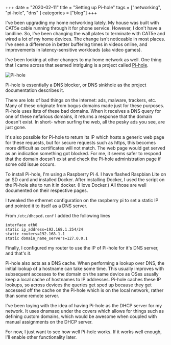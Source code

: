 +++ 
date = "2020-02-11"
title = "Setting up Pi-hole"
tags = ["networking", "pi-hole", "dns" ]
categories = ["blog"]
+++

I've been upgrading my home networking lately.  My house was built with CAT5e cable running through it for phone service.  However, I don't have a landline.  So, I've been changing the wall plates to terminate with CAT5e and wired a lot of my home devices.  The change isn't noticeable in most places.  I've seen a difference in better buffering times in videos online, and improvements in latency-sensitive workloads (aka video games).

I've been looking at other changes to my home network as well.  One thing that I came across that seemed intriguing is a project called [Pi-hole](https://pi-hole.net/).

![Pi-hole](/images/pihole.jpg)

Pi-hole is essentially a DNS blocker, or DNS sinkhole as the project documentation describes it.

There are lots of bad things on the internet: ads, malware, trackers, etc.  Many of these originate from bogus domains made just for these purposes.  Pi-hole uses lists of these bad domains. When it receives a DNS query for one of these nefarious domains, it returns a response that the domain doesn't exist.  In short- when surfing the web, all the pesky ads you see, are just gone. 

It's also possible for Pi-hole to return its IP which hosts a generic web page for these requests, but for secure requests such as https, this becomes more difficult as certificates will not match.  The web page would get served as an indication something got blocked.  For me, it seems safer to respond that the domain doesn't exist and check the Pi-hole administration page if some odd issue occurs.

To install Pi-hole, I'm using a Raspberry Pi 4.  I have flashed Raspbian Lite on an SD card and installed Docker.  After installing Docker, I used the script on the Pi-hole site to run it in docker.  (I love Docker.)  All those are well documented on their respective pages.

I tweaked the ethernet configuration on the raspberry pi to set a static IP and pointed it to itself as a DNS server.

From ```/etc/dhcpcd.conf``` I added the following lines
```
interface eth0
static ip_address=192.168.1.254/24
static routers=192.168.1.1
static domain_name_servers=127.0.0.1
```

Finally, I configured my router to use the IP of Pi-hole for it's DNS server, and that's it.

Pi-hole also acts as a DNS cache.  When performing a lookup over DNS, the initial lookup of a hostname can take some time.  This usually improves with subsequent accesses to the domain on the same device as OSes usually keep a local cache of hostnames to IP addresses.  Pi-hole caches these IP lookups, so across devices the queries get sped up because they get accessed off the cache on the Pi-hole which is on the local network, rather than some remote server.

I've been toying with the idea of having Pi-hole as the DHCP server for my network.  It uses dnsmasq under the covers which allows for things such as defining custom domains, which would be awesome when coupled with manual assignments on the DHCP server.  

For now, I just want to see how well Pi-hole works.  If it works well enough, I'll enable other functionality later.

